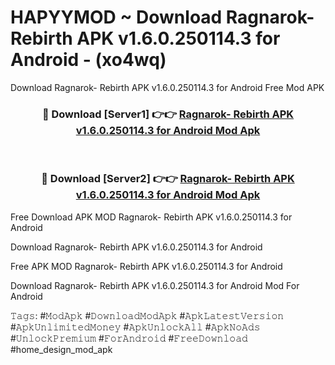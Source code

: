 # HAPYYMOD ~ Download Ragnarok- Rebirth APK v1.6.0.250114.3 for Android - (xo4wq)
Download Ragnarok- Rebirth APK v1.6.0.250114.3 for Android Free Mod APK

<div align="center">
<h3>🔴 Download [Server1] 👉👉 <a href="https://apk-comot.site?title=Ragnarok-_Rebirth_APK_v1.6.0.250114.3_for_Android">Ragnarok- Rebirth APK v1.6.0.250114.3 for Android Mod Apk</a></h3><br>

<h3>🔴 Download [Server2] 👉👉 <a href="https://apk-comot.site?title=Ragnarok-_Rebirth_APK_v1.6.0.250114.3_for_Android">Ragnarok- Rebirth APK v1.6.0.250114.3 for Android Mod Apk</a></h3>
</div>


Free Download APK MOD Ragnarok- Rebirth APK v1.6.0.250114.3 for Android

Download Ragnarok- Rebirth APK v1.6.0.250114.3 for Android 

Free APK MOD Ragnarok- Rebirth APK v1.6.0.250114.3 for Android 

Download Ragnarok- Rebirth APK v1.6.0.250114.3 for Android Mod For Android

𝚃𝚊𝚐𝚜: #𝙼𝚘𝚍𝙰𝚙𝚔 #𝙳𝚘𝚠𝚗𝚕𝚘𝚊𝚍𝙼𝚘𝚍𝙰𝚙𝚔 #𝙰𝚙𝚔𝙻𝚊𝚝𝚎𝚜𝚝𝚅𝚎𝚛𝚜𝚒𝚘𝚗 #𝙰𝚙𝚔𝚄𝚗𝚕𝚒𝚖𝚒𝚝𝚎𝚍𝙼𝚘𝚗𝚎𝚢 #𝙰𝚙𝚔𝚄𝚗𝚕𝚘𝚌𝚔𝙰𝚕𝚕 #𝙰𝚙𝚔𝙽𝚘𝙰𝚍𝚜 #𝚄𝚗𝚕𝚘𝚌𝚔𝙿𝚛𝚎𝚖𝚒𝚞𝚖 #𝙵𝚘𝚛𝙰𝚗𝚍𝚛𝚘𝚒𝚍 #𝙵𝚛𝚎𝚎𝙳𝚘𝚠𝚗𝚕𝚘𝚊𝚍 #home_design_mod_apk